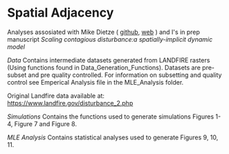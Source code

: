 # Spatial Adjacency

Analyses assosiated with Mike Dietze ( [github](https://github.com/mdietze), [web](http://people.bu.edu/dietze/dietze.html) ) and I's in prep manuscript *Scaling contagious disturbance:a spatially-implicit dynamic model*

_Data_
Contains intermediate datasets generated from LANDFIRE rasters (Using functions found in Data_Generation_Functions). Datasets are pre-subset and pre quality controlled. For information on subsetting and quality control see Emperical Analysis file in the MLE_Analysis folder. 

Original Landfire data available at: 
https://www.landfire.gov/disturbance_2.php

_Simulations_
Contains the functions used to generate simulations Figures 1-4, Figure 7 and Figure 8. 


_MLE Analysis_
Contains statistical analyses used to generate Figures 9, 10, 11. 

